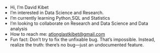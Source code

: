 - Hi, I’m David Kibet
- I’m interested in Data Science and Research.
- I’m currently learning Python,SQL and Statistics
- I’m looking to collaborate on Research and Data Science and Data analysis
- How to reach me: atlonglastkibet@gmail.com
- Fun fact: Don’t try to fix the unfixable bug. That’s impossible. Instead, realize the truth: there’s no bug—just an undocumented feature.

<!---
atlonglastkibet/atlonglastkibet is a ✨ special ✨ repository because its `README.md` (this file) appears on your GitHub profile.
You can click the Preview link to take a look at your changes.
--->

